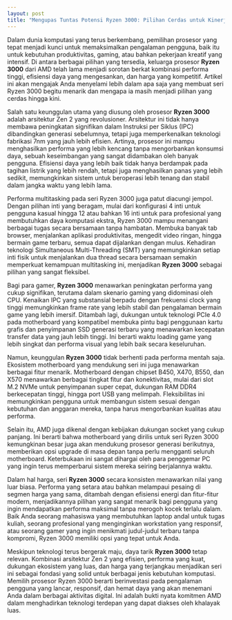 ```yaml
---
layout: post
title: "Mengupas Tuntas Potensi Ryzen 3000: Pilihan Cerdas untuk Kinerja dan Efisiensi"
---
```


Dalam dunia komputasi yang terus berkembang, pemilihan prosesor yang tepat menjadi kunci untuk memaksimalkan pengalaman pengguna, baik itu untuk kebutuhan produktivitas, gaming, atau bahkan pekerjaan kreatif yang intensif. Di antara berbagai pilihan yang tersedia, keluarga prosesor **Ryzen 3000** dari AMD telah lama menjadi sorotan berkat kombinasi performa tinggi, efisiensi daya yang mengesankan, dan harga yang kompetitif. Artikel ini akan mengajak Anda menyelami lebih dalam apa saja yang membuat seri Ryzen 3000 begitu menarik dan mengapa ia masih menjadi pilihan yang cerdas hingga kini.

Salah satu keunggulan utama yang diusung oleh prosesor **Ryzen 3000** adalah arsitektur Zen 2 yang revolusioner. Arsitektur ini tidak hanya membawa peningkatan signifikan dalam Instruksi per Siklus (IPC) dibandingkan generasi sebelumnya, tetapi juga memperkenalkan teknologi fabrikasi 7nm yang jauh lebih efisien. Artinya, prosesor ini mampu menghasilkan performa yang lebih kencang tanpa mengorbankan konsumsi daya, sebuah keseimbangan yang sangat didambakan oleh banyak pengguna. Efisiensi daya yang lebih baik tidak hanya berdampak pada tagihan listrik yang lebih rendah, tetapi juga menghasilkan panas yang lebih sedikit, memungkinkan sistem untuk beroperasi lebih tenang dan stabil dalam jangka waktu yang lebih lama.

Performa multitasking pada seri Ryzen 3000 juga patut diacungi jempol. Dengan pilihan inti yang beragam, mulai dari konfigurasi 4 inti untuk pengguna kasual hingga 12 atau bahkan 16 inti untuk para profesional yang membutuhkan daya komputasi ekstra, Ryzen 3000 mampu menangani berbagai tugas secara bersamaan tanpa hambatan. Membuka banyak tab browser, menjalankan aplikasi produktivitas, mengedit video ringan, hingga bermain game terbaru, semua dapat dijalankan dengan mulus. Kehadiran teknologi Simultaneous Multi-Threading (SMT) yang memungkinkan setiap inti fisik untuk menjalankan dua thread secara bersamaan semakin memperkuat kemampuan multitasking ini, menjadikan **Ryzen 3000** sebagai pilihan yang sangat fleksibel.

Bagi para gamer, **Ryzen 3000** menawarkan peningkatan performa yang cukup signifikan, terutama dalam skenario gaming yang didominasi oleh CPU. Kenaikan IPC yang substansial berpadu dengan frekuensi clock yang tinggi memungkinkan frame rate yang lebih stabil dan pengalaman bermain game yang lebih imersif. Ditambah lagi, dukungan untuk teknologi PCIe 4.0 pada motherboard yang kompatibel membuka pintu bagi penggunaan kartu grafis dan penyimpanan SSD generasi terbaru yang menawarkan kecepatan transfer data yang jauh lebih tinggi. Ini berarti waktu loading game yang lebih singkat dan performa visual yang lebih baik secara keseluruhan.

Namun, keunggulan **Ryzen 3000** tidak berhenti pada performa mentah saja. Ekosistem motherboard yang mendukung seri ini juga menawarkan berbagai fitur menarik. Motherboard dengan chipset B450, X470, B550, dan X570 menawarkan berbagai tingkat fitur dan konektivitas, mulai dari slot M.2 NVMe untuk penyimpanan super cepat, dukungan RAM DDR4 berkecepatan tinggi, hingga port USB yang melimpah. Fleksibilitas ini memungkinkan pengguna untuk membangun sistem sesuai dengan kebutuhan dan anggaran mereka, tanpa harus mengorbankan kualitas atau performa.

Selain itu, AMD juga dikenal dengan kebijakan dukungan socket yang cukup panjang. Ini berarti bahwa motherboard yang dirilis untuk seri Ryzen 3000 kemungkinan besar juga akan mendukung prosesor generasi berikutnya, memberikan opsi upgrade di masa depan tanpa perlu mengganti seluruh motherboard. Keterbukaan ini sangat dihargai oleh para penggemar PC yang ingin terus memperbarui sistem mereka seiring berjalannya waktu.

Dalam hal harga, seri **Ryzen 3000** secara konsisten menawarkan nilai yang luar biasa. Performa yang setara atau bahkan melampaui pesaing di segmen harga yang sama, ditambah dengan efisiensi energi dan fitur-fitur modern, menjadikannya pilihan yang sangat menarik bagi pengguna yang ingin mendapatkan performa maksimal tanpa merogoh kocek terlalu dalam. Baik Anda seorang mahasiswa yang membutuhkan laptop andal untuk tugas kuliah, seorang profesional yang menginginkan workstation yang responsif, atau seorang gamer yang ingin menikmati judul-judul terbaru tanpa kompromi, Ryzen 3000 memiliki opsi yang tepat untuk Anda.

Meskipun teknologi terus bergerak maju, daya tarik **Ryzen 3000** tetap relevan. Kombinasi arsitektur Zen 2 yang efisien, performa yang kuat, dukungan ekosistem yang luas, dan harga yang terjangkau menjadikan seri ini sebagai fondasi yang solid untuk berbagai jenis kebutuhan komputasi. Memilih prosesor Ryzen 3000 berarti berinvestasi pada pengalaman pengguna yang lancar, responsif, dan hemat daya yang akan menemani Anda dalam berbagai aktivitas digital. Ini adalah bukti nyata komitmen AMD dalam menghadirkan teknologi terdepan yang dapat diakses oleh khalayak luas.
